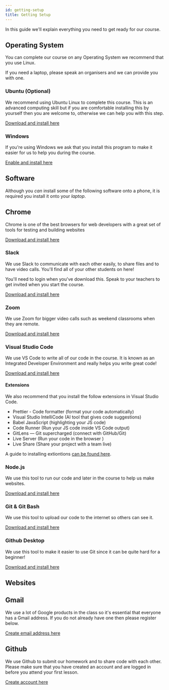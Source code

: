 ```yaml
---
id: getting-setup
title: Getting Setup
---
```


In this guide we'll explain everything you need to get ready for our course.

## Operating System

You can complete our course on any Operating System we recommend that you use Linux.

If you need a laptop, please speak an organisers and we can provide you with one.

### Ubuntu (Optional)

We recommend using Ubuntu Linux to complete this course. This is an advanced computing skill but if you are comfortable installing this by yourself then you are welcome to, otherwise we can help you with this step.

[Download and install here](https://ubuntu.com/download/desktop)

### Windows

If you're using Windows we ask that you install this program to make it easier for us to help you during the course.

[Enable and install here](https://docs.microsoft.com/en-us/windows/wsl/install-win10)

## Software

Although you *can* install some of the following software onto a phone, it is required you install it onto your *laptop*.

## Chrome

Chrome is one of the best browsers for web developers with a great set of tools for testing and building websites

[Download and install here](https://www.google.com/chrome/)

### Slack

We use Slack to communicate with each other easily, to share files and to have video calls. You'll find all of your other students on here!

You'll need to login when you've download this. Speak to your teachers to get invited when you start the course.

[Download and install here](https://slack.com/intl/en-gb/downloads)

### Zoom

We use Zoom for bigger video calls such as weekend classrooms when they are remote.

[Download and install here](https://zoom.us/download)

### Visual Studio Code

We use VS Code to write all of our code in the course. It is known as an Integrated Developer Environment and really helps you write great code!

[Download and install here](https://code.visualstudio.com/)

#### Extensions

We also recommend that you install the follow extensions in Visual Studio Code.

- Prettier - Code formatter (format your code automatically)
- Visual Studio IntelliCode (AI tool that gives code suggestions)
- Babel JavaScript (highlighting your JS code)
- Code Runner (Run your JS code inside VS Code output)
- GitLens — Git supercharged (connect with GitHub/Git)
- Live Server (Run your code in the browser )
- Live Share (Share your project with a team live)

A guide to installing extiontions [can be found here](https://code.visualstudio.com/docs/editor/extension-gallery).

### Node.js

We use this tool to run our code and later in the course to help us make websites.

[Download and install here](https://nodejs.org/en/download/)

### Git & Git Bash

We use this tool to upload our code to the internet so others can see it.

[Download and install here](https://git-scm.com/downloads)

### Github Desktop

We use this tool to make it easier to use Git since it can be quite hard for a beginner!

[Download and install here](https://desktop.github.com/)

## Websites

## Gmail

We use a lot of Google products in the class so it's essential that everyone has a Gmail address. If you do not already have one then please register below.

[Create email address here](https://accounts.google.com/SignUp)

## Github

We use Github to submit our homework and to share code with each other. Please make sure that you have created an account and are logged in before you attend your first lesson.

[Create account here](https://github.com/join)


